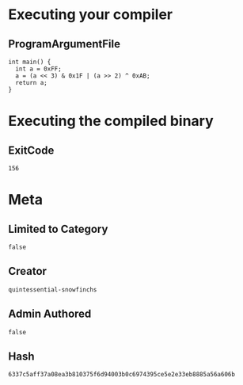 # Executing your compiler

## ProgramArgumentFile

```
int main() {
  int a = 0xFF;
  a = (a << 3) & 0x1F | (a >> 2) ^ 0xAB;
  return a;
}
```

# Executing the compiled binary

## ExitCode

```
156
```

# Meta

## Limited to Category

```
false
```

## Creator

```
quintessential-snowfinchs
```

## Admin Authored

```
false
```

## Hash

```
6337c5aff37a08ea3b810375f6d94003b0c6974395ce5e2e33eb8885a56a606b
```
